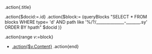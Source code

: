 .action{.title}

.action{$docid:=.id}
.action{$block:= (queryBlocks "SELECT * FROM blocks WHERE type= 'd' AND path like '%/?/______________-_______.sy' ORDER BY hpath" $docid )}

.action{range $v:=$block} 
- [.action{$v.Content}](siyuan://block/.action{$v.ID})
.action{end}
